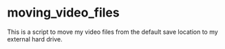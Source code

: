 # moving_video_files
This is a script to move my video files from the default save location to my external hard drive.
